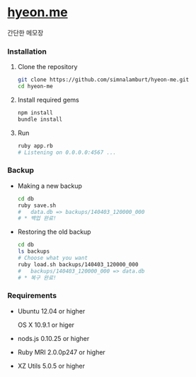 [hyeon.me](http://hyeon.me/)
=====

간단한 메모장

### Installation

1.  Clone the repository

    ```bash
    git clone https://github.com/simnalamburt/hyeon-me.git
    cd hyeon-me
    ```

2.  Install required gems

    ```bash
    npm install
    bundle install
    ```

3.  Run

    ```bash
    ruby app.rb
    # Listening on 0.0.0.0:4567 ...
    ```

### Backup

*   Making a new backup

    ```bash
    cd db
    ruby save.sh
    #   data.db => backups/140403_120000_000
    # * 백업 완료!
    ```

*   Restoring the old backup

    ```bash
    cd db
    ls backups
    # Choose what you want
    ruby load.sh backups/140403_120000_000
    #   backups/140403_120000_000 => data.db
    # * 복구 완료!
    ```

### Requirements

* Ubuntu 12.04 or higher

  OS X 10.9.1 or higer

* nods.js 0.10.25 or higher

* Ruby MRI 2.0.0p247 or higher

* XZ Utils 5.0.5 or higher
